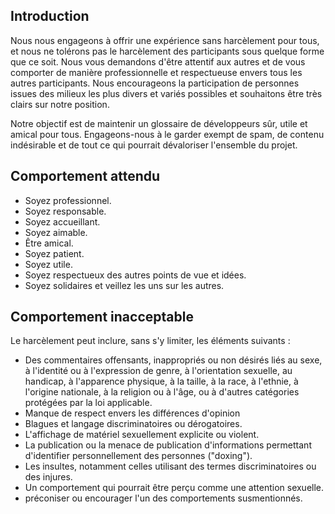 ## Introduction

Nous nous engageons à offrir une expérience sans harcèlement pour tous, et nous ne tolérons pas le harcèlement des participants sous quelque forme que ce soit. Nous vous demandons d'être attentif aux autres et de vous comporter de manière professionnelle et respectueuse envers tous les autres participants. Nous encourageons la participation de personnes issues des milieux les plus divers et variés possibles et souhaitons être très clairs sur notre position.

Notre objectif est de maintenir un glossaire de développeurs sûr, utile et amical pour tous.
Engageons-nous à le garder exempt de spam, de contenu indésirable et de tout ce qui pourrait dévaloriser l'ensemble du projet.

## Comportement attendu

- Soyez professionnel.
- Soyez responsable.
- Soyez accueillant.
- Soyez aimable.
- Être amical.
- Soyez patient.
- Soyez utile.
- Soyez respectueux des autres points de vue et idées.
- Soyez solidaires et veillez les uns sur les autres.

## Comportement inacceptable

Le harcèlement peut inclure, sans s'y limiter, les éléments suivants :

- Des commentaires offensants, inappropriés ou non désirés liés au sexe, à l'identité ou à l'expression de genre, à l'orientation sexuelle, au handicap, à l'apparence physique, à la taille, à la race, à l'ethnie, à l'origine nationale, à la religion ou à l'âge, ou à d'autres catégories protégées par la loi applicable.
- Manque de respect envers les différences d'opinion
- Blagues et langage discriminatoires ou dérogatoires.
- L'affichage de matériel sexuellement explicite ou violent.
- La publication ou la menace de publication d'informations permettant d'identifier personnellement des personnes ("doxing").
- Les insultes, notamment celles utilisant des termes discriminatoires ou des injures.
- Un comportement qui pourrait être perçu comme une attention sexuelle.
- préconiser ou encourager l'un des comportements susmentionnés.
